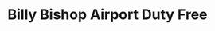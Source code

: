 ---
title: "Billy Bishop Airport Duty Free"
url: /toronto/billy-bishop-airport-duty-free/
shop: alcohol
---